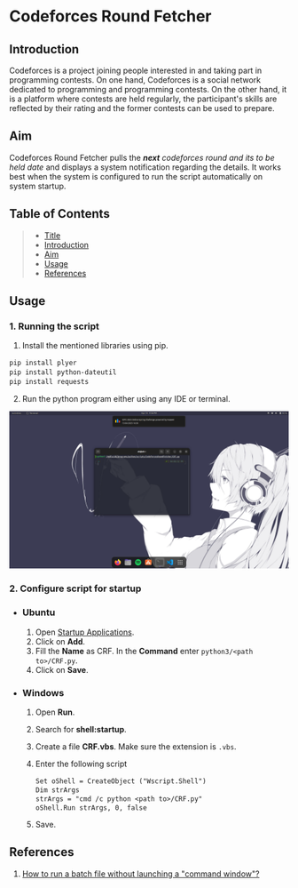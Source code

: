 # Codeforces Round Fetcher

## Introduction

Codeforces is a project joining people interested in and taking part in programming contests. On one hand, Codeforces is a social network dedicated to programming and programming contests. On the other hand, it is a platform where contests are held regularly, the participant's skills are reflected by their rating and the former contests can be used to prepare. 

## Aim

Codeforces Round Fetcher pulls the _**next** codeforces round and its to be held date_ and displays a system notification regarding the details. It works best when the system is configured to run the script automatically on system startup.

## Table of Contents

> * [Title](#codeforces-round-fetcher)
> * [Introduction](#introduction)
> * [Aim](#aim)
> * [Usage](#usage)
> * [References](#references)

## Usage

### 1. Running the script

1. Install the mentioned libraries using pip. 

```bash
pip install plyer
pip install python-dateutil
pip install requests
```

2. Run the python program either using any IDE or terminal.

<img src="files/output.png">

### 2. Configure script for startup

- ### Ubuntu

  1. Open [Startup Applications](https://help.ubuntu.com/stable/ubuntu-help/startup-applications.html.en).
  2. Click on **Add**.
  3. Fill the **Name** as CRF. In the **Command** enter `python3/<path to>/CRF.py`.
  4. Click on **Save**.

- ### Windows

  1. Open **Run**.
  2. Search for **shell:startup**.
  3. Create a file **CRF.vbs**. Make sure the extension is `.vbs`.
  4. Enter the following script
  
      ```vbs
      Set oShell = CreateObject ("Wscript.Shell")
      Dim strArgs
      strArgs = "cmd /c python <path to>/CRF.py"
      oShell.Run strArgs, 0, false
      ```
      
  5. Save.

## References

1. [How to run a batch file without launching a "command window"?](https://superuser.com/a/140077)